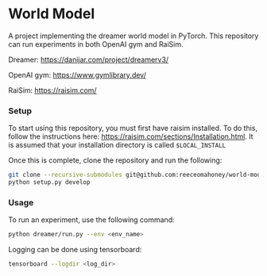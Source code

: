 # World Model

A project implementing the dreamer world model in PyTorch. This repository can run experiments in both OpenAI gym and
RaiSim.

Dreamer: https://danijar.com/project/dreamerv3/

OpenAI gym: https://www.gymlibrary.dev/

RaiSim: https://raisim.com/

### Setup

To start using this repository, you must first have raisim installed. To do this, follow the instructions here:
https://raisim.com/sections/Installation.html. It is assumed that your installation directory is called
```$LOCAL_INSTALL```

Once this is complete, clone the repository and run the following:

```bash
git clone --recursive-submodules git@github.com:reeceomahoney/world-model.git
python setup.py develop
```

### Usage

To run an experiment, use the following command:

```bash
python dreamer/run.py --env <env_name>
```

Logging can be done using tensorboard:

```bash
tensorboard --logdir <log_dir>
```